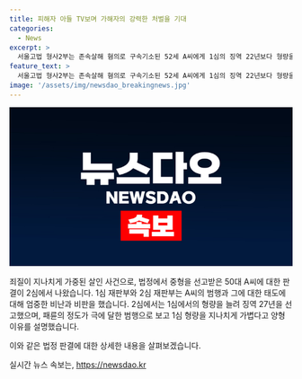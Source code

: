 ```yaml
---
title: 피해자 아들 TV보며 가해자의 강력한 처벌을 기대
categories:
  - News
excerpt: >
  서울고법 형사2부는 존속살해 혐의로 구속기소된 52세 A씨에게 1심의 징역 22년보다 형량을 늘려 징역 27년을 선고했다. A씨는 어머니를 폭행해 살해한 후도 반성하지 않고 무책임한 태도를 보였다. 2심 재판부는 A씨의 범행이 극에 달한 패륜의 정도라며 1심 형량이 부당하다고 지적했다. A씨는 생계를 이어오던 어머니를 이유 없이 폭행하고 살해한 혐의를 부인했으며, 판결에 도저히 납득하기 어려운 주장으로 일관했다.
feature_text: >
  서울고법 형사2부는 존속살해 혐의로 구속기소된 52세 A씨에게 1심의 징역 22년보다 형량을 늘려 징역 27년을 선고했다. A씨는 어머니를 폭행해 살해한 후도 반성하지 않고 무책임한 태도를 보였다. 2심 재판부는 A씨의 범행이 극에 달한 패륜의 정도라며 1심 형량이 부당하다고 지적했다. A씨는 생계를 이어오던 어머니를 이유 없이 폭행하고 살해한 혐의를 부인했으며, 판결에 도저히 납득하기 어려운 주장으로 일관했다.
image: '/assets/img/newsdao_breakingnews.jpg'
---
```


<p><img src="/assets/img/newsdao_breakingnews.jpg" alt="pcversion 속보" /></p>

<p>죄질이 지나치게 가중된 살인 사건으로, 법정에서 중형을 선고받은 50대 A씨에 대한 판결이 2심에서 나왔습니다. 1심 재판부와 2심 재판부는 A씨의 범행과 그에 대한 태도에 대해 엄중한 비난과 비판을 했습니다. 2심에서는 1심에서의 형량을 늘려 징역 27년을 선고했으며, 패륜의 정도가 극에 달한 범행으로 보고 1심 형량을 지나치게 가볍다고 양형 이유를 설명했습니다.</p>

<p>이와 같은 법정 판결에 대한 상세한 내용을 살펴보겠습니다.</p>
실시간 뉴스 속보는, <a href="https://newsdao.kr" rel="dofollow">https://newsdao.kr</a>


